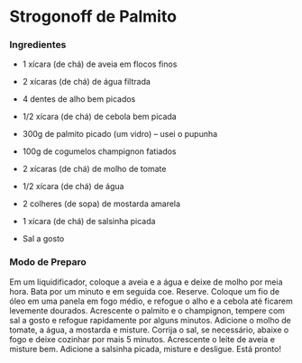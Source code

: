 # Strogonoff de Palmito

### Ingredientes

- 1 xícara (de chá) de aveia em flocos finos

- 2 xícaras (de chá) de água filtrada

- 4 dentes de alho bem picados

- 1/2 xícara (de chá) de cebola bem picada

- 300g de palmito picado (um vidro) – usei o pupunha

- 100g de cogumelos champignon fatiados

- 2 xícaras (de chá) de molho de tomate

- 1/2 xícara (de chá) de água

- 2 colheres (de sopa) de mostarda amarela

- 1 xícara (de chá) de salsinha picada

- Sal a gosto

### Modo de Preparo

Em um liquidificador, coloque a aveia e a água e deixe de molho por meia hora. Bata por um minuto e em seguida coe. Reserve.
Coloque um fio de óleo em uma panela em fogo médio, e refogue o alho e a cebola até ficarem levemente dourados. Acrescente o palmito e o champignon, tempere com sal a gosto e refogue rapidamente por alguns minutos. Adicione o molho de tomate, a água, a mostarda e misture. Corrija o sal, se necessário, abaixe o fogo e deixe cozinhar por mais 5 minutos. Acrescente o leite de aveia e misture bem. Adicione a salsinha picada, misture e desligue. Está pronto!
